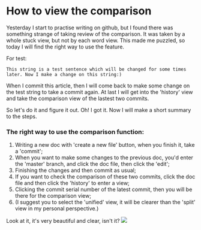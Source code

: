 # How to view the comparison

Yesterday I start to practise writing on github, but I found there was something strange of taking review of the comparison. It was taken by a whole stuck view, but not by each word view. This made me puzzled, so today I will find the right way to use the feature.

For test:  

`This string is a test sentence which will be changed for some times later. Now I make a change on this string:)`

When I commit this article, then I will come back to make some change on the test string to take a commit again. 
At last I will get into the 'history' view and take the comparison view of the lastest two commits.

So let's do it and figure it out.
Oh! I got it. Now I will make a short summary to the steps.

### The right way to use the comparison function:
1. Writing a new doc with 'create a new file' button, when you finish it, take a 'commit';
2. When you want to make some changes to the previous doc, you'd enter the 'master' branch, and click the doc file, then click the 'edit';
3. Finishing the changes and then commit as usual;
4. If you want to check the comparison of these two commits, click the doc file and then click the 'history' to enter a view;
5. Clicking the commit serial number of the latest commit, then you will be there for the comparison view;
6. (I suggest you to select the 'unified' view, it will be clearer than the 'split' view in my personal perspective.)

Look at it, it's very beautiful and clear, isn't it?
![](https://goo.gl/photos/9REzXnJscrH53AtF8)
